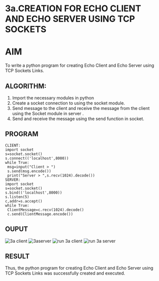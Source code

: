 # 3a.CREATION FOR ECHO CLIENT AND ECHO SERVER USING TCP SOCKETS
# AIM
To write a python program for creating Echo Client and Echo Server using TCP
Sockets Links.
## ALGORITHM:
1. Import the necessary modules in python
2. Create a socket connection to using the socket module.
3. Send message to the client and receive the message from the client using the Socket module in
 server .
4. Send and receive the message using the send function in socket.
## PROGRAM
```
CLIENT:
import socket
s=socket.socket()
s.connect(('localhost',8000))
while True:
 msg=input("Client > ")
 s.send(msg.encode())
 print("Server > ",s.recv(1024).decode())
SERVER:
import socket
s=socket.socket()
s.bind(('localhost',8000))
s.listen(5)
c,addr=s.accept()
while True:
 ClientMessage=c.recv(1024).decode()
 c.send(ClientMessage.encode())
```
## OUPUT
![3a client](https://github.com/user-attachments/assets/ea3d9ad1-bc03-4ae5-ba1f-f4f9db4d2712)
![3aserver](https://github.com/user-attachments/assets/9c9280b5-053a-4709-806f-ee9520f7391f)
![run 3a client](https://github.com/user-attachments/assets/d0a29bb4-ec3e-454a-b84a-b80d25559e48)
![run 3a server](https://github.com/user-attachments/assets/37735eda-ba65-4584-8783-fa4f9bbe322f)

## RESULT
Thus, the python program for creating Echo Client and Echo Server using TCP Sockets Links 
was successfully created and executed.

